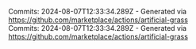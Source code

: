 Commits: 2024-08-07T12:33:34.289Z - Generated via https://github.com/marketplace/actions/artificial-grass
<br>
Commits: 2024-08-07T12:33:34.289Z - Generated via https://github.com/marketplace/actions/artificial-grass
<br>

